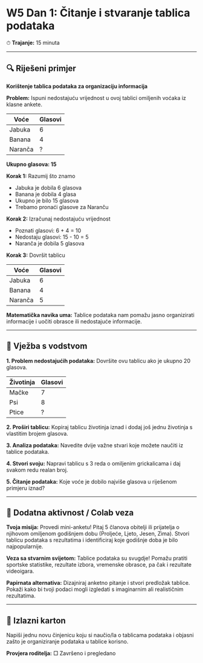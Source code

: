 # W5 Dan 1: Čitanje i stvaranje tablica podataka

⏱ **Trajanje:** 15 minuta

---

## 🔍 Riješeni primjer

**Korištenje tablica podataka za organizaciju informacija**

**Problem:** Ispuni nedostajuću vrijednost u ovoj tablici omiljenih voćaka iz klasne ankete.

| Voće | Glasovi |
|-------|-------|
| Jabuka | 6 |
| Banana | 4 |
| Naranča | ? |

**Ukupno glasova: 15**

**Korak 1:** Razumij što znamo
- Jabuka je dobila 6 glasova
- Banana je dobila 4 glasa  
- Ukupno je bilo 15 glasova
- Trebamo pronaći glasove za Naranču

**Korak 2:** Izračunaj nedostajuću vrijednost
- Poznati glasovi: 6 + 4 = 10
- Nedostaju glasovi: 15 - 10 = 5
- Naranča je dobila 5 glasova

**Korak 3:** Dovršit tablicu

| Voće | Glasovi |
|-------|-------|
| Jabuka | 6 |
| Banana | 4 |
| Naranča | 5 |

**Matematička navika uma:** Tablice podataka nam pomažu jasno organizirati informacije i uočiti obrasce ili nedostajuće informacije.

---

## 📝 Vježba s vodstvom

**1. Problem nedostajućih podataka:** Dovršite ovu tablicu ako je ukupno 20 glasova.

| Životinja | Glasovi |
|--------|-------|
| Mačke | 7 |
| Psi | 8 |
| Ptice | ? |

**2. Proširi tablicu:** Kopiraj tablicu životinja iznad i dodaj još jednu životinja s vlastitim brojem glasova.

**3. Analiza podataka:** Navedite dvije važne stvari koje možete naučiti iz tablice podataka.

**4. Stvori svoju:** Napravi tablicu s 3 reda o omiljenim grickalicama i daj svakom redu realan broj.

**5. Čitanje podataka:** Koje voće je dobilo najviše glasova u riješenom primjeru iznad?

---

## 🚀 Dodatna aktivnost / Colab veza

**Tvoja misija:** Provedi mini-anketu! Pitaj 5 članova obitelji ili prijatelja o njihovom omiljenom godišnjem dobu (Proljeće, Ljeto, Jesen, Zima). Stvori tablicu podataka s rezultatima i identificiraj koje godišnje doba je bilo najpopularnije.

**Veza sa stvarnim svijetom:** Tablice podataka su svugdje! Pomažu pratiti sportske statistike, rezultate izbora, vremenske obrasce, pa čak i rezultate videoigara.

**Papirnata alternativa:** Dizajniraj anketno pitanje i stvori predložak tablice. Pokaži kako bi tvoji podaci mogli izgledati s imaginarnim ali realističnim rezultatima.

---

## 🎯 Izlazni karton

Napiši jednu novu činjenicu koju si naučio/la o tablicama podataka i objasni zašto je organiziranje podataka u tablice korisno.

**Provjera roditelja:** □ Završeno i pregledano